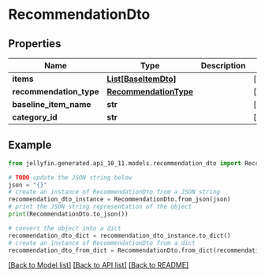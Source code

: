 # RecommendationDto


## Properties

Name | Type | Description | Notes
------------ | ------------- | ------------- | -------------
**items** | [**List[BaseItemDto]**](BaseItemDto.md) |  | [optional] 
**recommendation_type** | [**RecommendationType**](RecommendationType.md) |  | [optional] 
**baseline_item_name** | **str** |  | [optional] 
**category_id** | **str** |  | [optional] 

## Example

```python
from jellyfin.generated.api_10_11.models.recommendation_dto import RecommendationDto

# TODO update the JSON string below
json = "{}"
# create an instance of RecommendationDto from a JSON string
recommendation_dto_instance = RecommendationDto.from_json(json)
# print the JSON string representation of the object
print(RecommendationDto.to_json())

# convert the object into a dict
recommendation_dto_dict = recommendation_dto_instance.to_dict()
# create an instance of RecommendationDto from a dict
recommendation_dto_from_dict = RecommendationDto.from_dict(recommendation_dto_dict)
```
[[Back to Model list]](README.md#documentation-for-models) [[Back to API list]](README.md#documentation-for-api-endpoints) [[Back to README]](README.md)


